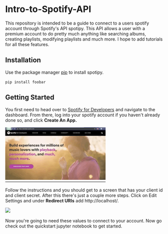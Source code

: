 # Intro-to-Spotify-API

This repository is intended to be a guide to connect to a
 users spotify account through Spotify's API spotipy. 
 This API allows a user with a premium account to do 
 pretty much anything like searching albums, creating 
 playlists, modifying playlists and much more. I hope to add 
 tutorials for all these features.
 
 ## Installation
 
 Use the package manager [pip](https://pip.pypa.io/en/stable/) to install spotipy.
 ```
pip install foobar
``` 

## Getting Started

You first need to head over to [Spotify for Developers](https://developer.spotify.com/) and navigate to the dashboard. From there, log into your spotify account
if you haven't already done so, and click **Create An App.**

![](app.gif)
 
Follow the instructions and you should get to a screen that has your client id and client secret. After this there's just a couple more steps.
Click on Edit Settings and under **Redirect URIs** add http://localhost/.

![](redirect.gif)

Now you're going to need these values to connect to your account. Now go check out the quickstart jupyter notebook to get started.
